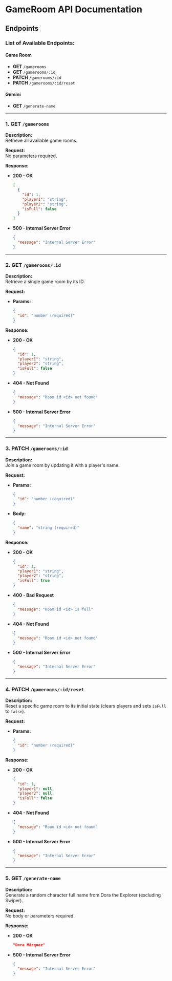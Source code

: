 # GameRoom API Documentation

## Endpoints

### List of Available Endpoints:

#### Game Room

- **GET** `/gamerooms`
- **GET** `/gamerooms/:id`
- **PATCH** `/gamerooms/:id`
- **PATCH** `/gamerooms/:id/reset`

#### Gemini

- **GET** `/generate-name`

---

### 1. GET `/gamerooms`

**Description:**  
Retrieve all available game rooms.

**Request:**  
No parameters required.

**Response:**

- **200 - OK**

  ```json
  [
    {
      "id": 1,
      "player1": "string",
      "player2": "string",
      "isFull": false
    }
  ]
  ```

- **500 - Internal Server Error**
  ```json
  {
    "message": "Internal Server Error"
  }
  ```

---

### 2. GET `/gamerooms/:id`

**Description:**  
Retrieve a single game room by its ID.

**Request:**

- **Params:**
  ```json
  {
    "id": "number (required)"
  }
  ```

**Response:**

- **200 - OK**

  ```json
  {
    "id": 1,
    "player1": "string",
    "player2": "string",
    "isFull": false
  }
  ```

- **404 - Not Found**

  ```json
  {
    "message": "Room id <id> not found"
  }
  ```

- **500 - Internal Server Error**
  ```json
  {
    "message": "Internal Server Error"
  }
  ```

---

### 3. PATCH `/gamerooms/:id`

**Description:**  
Join a game room by updating it with a player's name.

**Request:**

- **Params:**

  ```json
  {
    "id": "number (required)"
  }
  ```

- **Body:**
  ```json
  {
    "name": "string (required)"
  }
  ```

**Response:**

- **200 - OK**

  ```json
  {
    "id": 1,
    "player1": "string",
    "player2": "string",
    "isFull": true
  }
  ```

- **400 - Bad Request**

  ```json
  {
    "message": "Room id <id> is full"
  }
  ```

- **404 - Not Found**

  ```json
  {
    "message": "Room id <id> not found"
  }
  ```

- **500 - Internal Server Error**
  ```json
  {
    "message": "Internal Server Error"
  }
  ```

---

### 4. PATCH `/gamerooms/:id/reset`

**Description:**  
Reset a specific game room to its initial state (clears players and sets `isFull` to `false`).

**Request:**

- **Params:**
  ```json
  {
    "id": "number (required)"
  }
  ```

**Response:**

- **200 - OK**

  ```json
  {
    "id": 1,
    "player1": null,
    "player2": null,
    "isFull": false
  }
  ```

- **404 - Not Found**

  ```json
  {
    "message": "Room id <id> not found"
  }
  ```

- **500 - Internal Server Error**
  ```json
  {
    "message": "Internal Server Error"
  }
  ```

---

### 5. GET `/generate-name`

**Description:**  
Generate a random character full name from Dora the Explorer (excluding Swiper).

**Request:**  
No body or parameters required.

**Response:**

- **200 - OK**

  ```json
  "Dora Márquez"
  ```

- **500 - Internal Server Error**
  ```json
  {
    "message": "Internal Server Error"
  }
  ```
